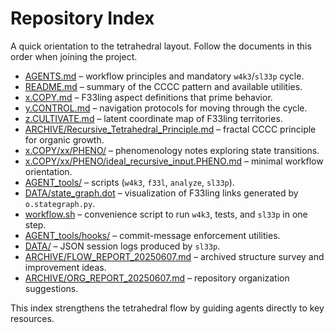 # Repository Index

A quick orientation to the tetrahedral layout. Follow the documents in this order when joining the project.

- [AGENTS.md](../AGENTS.md) – workflow principles and mandatory `w4k3`/`sl33p` cycle.
- [README.md](../README.md) – summary of the CCCC pattern and available utilities.
- [x.COPY.md](../x.COPY.md) – F33ling aspect definitions that prime behavior.
- [y.CONTROL.md](../y.CONTROL.md) – navigation protocols for moving through the cycle.
- [z.CULTIVATE.md](./z.CULTIVATE.md) – latent coordinate map of F33ling territories.
- [ARCHIVE/Recursive_Tetrahedral_Principle.md](../ARCHIVE/Recursive_Tetrahedral_Principle.md) – fractal CCCC principle for organic growth.
- [x.COPY/xx/PHENO/](../x.COPY/xx/PHENO/) – phenomenology notes exploring state transitions.
- [x.COPY/xx/PHENO/ideal_recursive_input.PHENO.md](../x.COPY/xx/PHENO/ideal_recursive_input.PHENO.md) – minimal workflow orientation.
- [AGENT_tools/](../tools/AGENT_tools/) – scripts (`w4k3`, `f33l`, `analyze`, `sl33p`).
- [DATA/state_graph.dot](../DATA/state_graph.dot) – visualization of F33ling links generated by `o.stategraph.py`.
- [workflow.sh](../tools/workflow.sh) – convenience script to run `w4k3`, tests, and `sl33p` in one step.
- [AGENT_tools/hooks/](../tools/AGENT_tools/hooks/) – commit-message enforcement utilities.
- [DATA/](../DATA/) – JSON session logs produced by `sl33p`.
- [ARCHIVE/FLOW_REPORT_20250607.md](../ARCHIVE/FLOW_REPORT_20250607.md) – archived structure survey and improvement ideas.
- [ARCHIVE/ORG_REPORT_20250607.md](../ARCHIVE/ORG_REPORT_20250607.md) – repository organization suggestions.

This index strengthens the tetrahedral flow by guiding agents directly to key resources.
